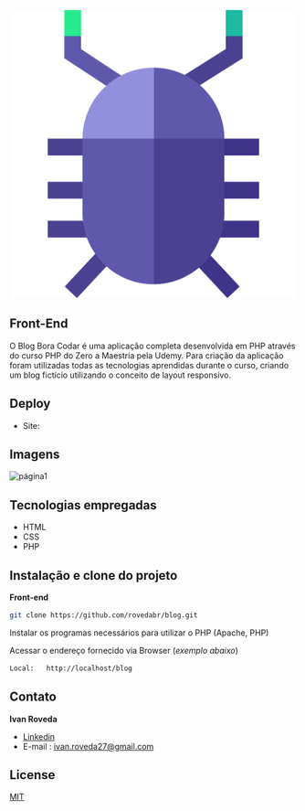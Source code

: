  <p align="center">
 <img src="./img/logo.svg"/>
 </p>

## Front-End 

O Blog Bora Codar é uma aplicação completa desenvolvida em PHP através do curso PHP do Zero a Maestria pela Udemy.
Para criação da aplicação foram utilizadas todas as tecnologias aprendidas durante o curso, criando um blog fictício utilizando o conceito  de layout responsivo.


## Deploy

- Site:  


## Imagens

![página1]()


## Tecnologias empregadas

- HTML
- CSS
- PHP

## Instalação e clone do projeto

 **Front-end**
```bash
git clone https://github.com/rovedabr/blog.git
```

Instalar os programas necessários para utilizar o PHP (Apache, PHP)

Acessar o endereço fornecido via Browser (_exemplo abaixo_)
```bash
Local:   http://localhost/blog
```

## Contato

**Ivan Roveda**
- [Linkedin](https://www.linkedin.com/in/ivan-roveda-952827b8/)
- E-mail : ivan.roveda27@gmail.com


## License

[MIT](https://choosealicense.com/licenses/mit/)


